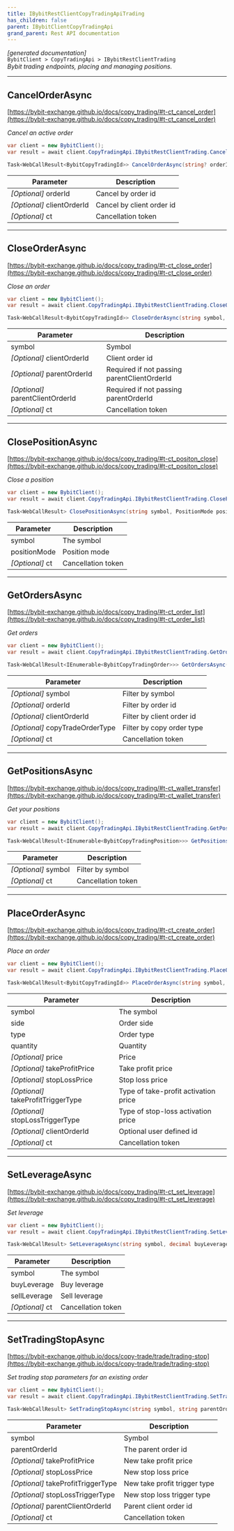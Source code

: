 ```yaml
---
title: IBybitRestClientCopyTradingApiTrading
has_children: false
parent: IBybitClientCopyTradingApi
grand_parent: Rest API documentation
---
```

*[generated documentation]*  
`BybitClient > CopyTradingApi > IBybitRestClientTrading`  
*Bybit trading endpoints, placing and managing positions.*
  

***

## CancelOrderAsync  

[https://bybit-exchange.github.io/docs/copy_trading/#t-ct_cancel_order](https://bybit-exchange.github.io/docs/copy_trading/#t-ct_cancel_order)  
<p>

*Cancel an active order*  

```csharp  
var client = new BybitClient();  
var result = await client.CopyTradingApi.IBybitRestClientTrading.CancelOrderAsync();  
```  

```csharp  
Task<WebCallResult<BybitCopyTradingId>> CancelOrderAsync(string? orderId = default, string? clientOrderId = default, CancellationToken ct = default);  
```  

|Parameter|Description|
|---|---|
|_[Optional]_ orderId|Cancel by order id|
|_[Optional]_ clientOrderId|Cancel by client order id|
|_[Optional]_ ct|Cancellation token|

</p>

***

## CloseOrderAsync  

[https://bybit-exchange.github.io/docs/copy_trading/#t-ct_close_order](https://bybit-exchange.github.io/docs/copy_trading/#t-ct_close_order)  
<p>

*Close an order*  

```csharp  
var client = new BybitClient();  
var result = await client.CopyTradingApi.IBybitRestClientTrading.CloseOrderAsync(/* parameters */);  
```  

```csharp  
Task<WebCallResult<BybitCopyTradingId>> CloseOrderAsync(string symbol, string? clientOrderId = default, string? parentOrderId = default, string? parentClientOrderId = default, CancellationToken ct = default);  
```  

|Parameter|Description|
|---|---|
|symbol|Symbol|
|_[Optional]_ clientOrderId|Client order id|
|_[Optional]_ parentOrderId|Required if not passing parentClientOrderId|
|_[Optional]_ parentClientOrderId|Required if not passing parentOrderId|
|_[Optional]_ ct|Cancellation token|

</p>

***

## ClosePositionAsync  

[https://bybit-exchange.github.io/docs/copy_trading/#t-ct_positon_close](https://bybit-exchange.github.io/docs/copy_trading/#t-ct_positon_close)  
<p>

*Close a position*  

```csharp  
var client = new BybitClient();  
var result = await client.CopyTradingApi.IBybitRestClientTrading.ClosePositionAsync(/* parameters */);  
```  

```csharp  
Task<WebCallResult> ClosePositionAsync(string symbol, PositionMode positionMode, CancellationToken ct = default);  
```  

|Parameter|Description|
|---|---|
|symbol|The symbol|
|positionMode|Position mode|
|_[Optional]_ ct|Cancellation token|

</p>

***

## GetOrdersAsync  

[https://bybit-exchange.github.io/docs/copy_trading/#t-ct_order_list](https://bybit-exchange.github.io/docs/copy_trading/#t-ct_order_list)  
<p>

*Get orders*  

```csharp  
var client = new BybitClient();  
var result = await client.CopyTradingApi.IBybitRestClientTrading.GetOrdersAsync();  
```  

```csharp  
Task<WebCallResult<IEnumerable<BybitCopyTradingOrder>>> GetOrdersAsync(string? symbol = default, string? orderId = default, string? clientOrderId = default, string? copyTradeOrderType = default, CancellationToken ct = default);  
```  

|Parameter|Description|
|---|---|
|_[Optional]_ symbol|Filter by symbol|
|_[Optional]_ orderId|Filter by order id|
|_[Optional]_ clientOrderId|Filter by client order id|
|_[Optional]_ copyTradeOrderType|Filter by copy order type|
|_[Optional]_ ct|Cancellation token|

</p>

***

## GetPositionsAsync  

[https://bybit-exchange.github.io/docs/copy_trading/#t-ct_wallet_transfer](https://bybit-exchange.github.io/docs/copy_trading/#t-ct_wallet_transfer)  
<p>

*Get your positions*  

```csharp  
var client = new BybitClient();  
var result = await client.CopyTradingApi.IBybitRestClientTrading.GetPositionsAsync();  
```  

```csharp  
Task<WebCallResult<IEnumerable<BybitCopyTradingPosition>>> GetPositionsAsync(string? symbol = default, CancellationToken ct = default);  
```  

|Parameter|Description|
|---|---|
|_[Optional]_ symbol|Filter by symbol|
|_[Optional]_ ct|Cancellation token|

</p>

***

## PlaceOrderAsync  

[https://bybit-exchange.github.io/docs/copy_trading/#t-ct_create_order](https://bybit-exchange.github.io/docs/copy_trading/#t-ct_create_order)  
<p>

*Place an order*  

```csharp  
var client = new BybitClient();  
var result = await client.CopyTradingApi.IBybitRestClientTrading.PlaceOrderAsync(/* parameters */);  
```  

```csharp  
Task<WebCallResult<BybitCopyTradingId>> PlaceOrderAsync(string symbol, OrderSide side, OrderType type, decimal quantity, decimal? price = default, decimal? takeProfitPrice = default, decimal? stopLossPrice = default, TriggerType? takeProfitTriggerType = default, TriggerType? stopLossTriggerType = default, string? clientOrderId = default, CancellationToken ct = default);  
```  

|Parameter|Description|
|---|---|
|symbol|The symbol|
|side|Order side|
|type|Order type|
|quantity|Quantity|
|_[Optional]_ price|Price|
|_[Optional]_ takeProfitPrice|Take profit price|
|_[Optional]_ stopLossPrice|Stop loss price|
|_[Optional]_ takeProfitTriggerType|Type of take-profit activation price|
|_[Optional]_ stopLossTriggerType|Type of stop-loss activation price|
|_[Optional]_ clientOrderId|Optional user defined id|
|_[Optional]_ ct|Cancellation token|

</p>

***

## SetLeverageAsync  

[https://bybit-exchange.github.io/docs/copy_trading/#t-ct_set_leverage](https://bybit-exchange.github.io/docs/copy_trading/#t-ct_set_leverage)  
<p>

*Set leverage*  

```csharp  
var client = new BybitClient();  
var result = await client.CopyTradingApi.IBybitRestClientTrading.SetLeverageAsync(/* parameters */);  
```  

```csharp  
Task<WebCallResult> SetLeverageAsync(string symbol, decimal buyLeverage, decimal sellLeverage, CancellationToken ct = default);  
```  

|Parameter|Description|
|---|---|
|symbol|The symbol|
|buyLeverage|Buy leverage|
|sellLeverage|Sell leverage|
|_[Optional]_ ct|Cancellation token|

</p>

***

## SetTradingStopAsync  

[https://bybit-exchange.github.io/docs/copy-trade/trade/trading-stop](https://bybit-exchange.github.io/docs/copy-trade/trade/trading-stop)  
<p>

*Set trading stop parameters for an existing order*  

```csharp  
var client = new BybitClient();  
var result = await client.CopyTradingApi.IBybitRestClientTrading.SetTradingStopAsync(/* parameters */);  
```  

```csharp  
Task<WebCallResult> SetTradingStopAsync(string symbol, string parentOrderId, decimal? takeProfitPrice = default, decimal? stopLossPrice = default, TriggerType? takeProfitTriggerType = default, TriggerType? stopLossTriggerType = default, string? parentClientOrderId = default, CancellationToken ct = default);  
```  

|Parameter|Description|
|---|---|
|symbol|Symbol|
|parentOrderId|The parent order id|
|_[Optional]_ takeProfitPrice|New take profit price|
|_[Optional]_ stopLossPrice|New stop loss price|
|_[Optional]_ takeProfitTriggerType|New take profit trigger type|
|_[Optional]_ stopLossTriggerType|New stop loss trigger type|
|_[Optional]_ parentClientOrderId|Parent client order id|
|_[Optional]_ ct|Cancellation token|

</p>
